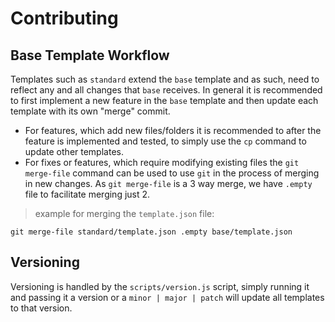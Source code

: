 # Contributing

## Base Template Workflow

Templates such as `standard` extend the `base` template and as such, need to reflect any and all changes that `base` receives.
In general it is recommended to first implement a new feature in the `base` template and then update each template with its own "merge" commit.

- For features, which add new files/folders it is recommended to after the feature is implemented and tested, to simply use the `cp` command to update other templates.
- For fixes or features, which require modifying existing files the `git merge-file` command can be used to use `git` in the process of merging in new changes. As `git merge-file` is a 3 way merge, we have `.empty` file to facilitate merging just 2.

> example for merging the `template.json` file:

```shell
git merge-file standard/template.json .empty base/template.json
```

## Versioning

Versioning is handled by the `scripts/version.js` script, simply running it and passing it a version or a `minor | major | patch` will update all templates to that version.
